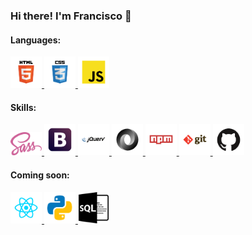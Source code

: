 ### Hi there! I'm Francisco 👋

<h4>Languages:</h4>
<a href="https://www.w3schools.com/html/default.asp" title="HTML">
  <img src="logos/html.svg" alt="img-html" width="50" />
</a>
<a href="https://www.w3schools.com/css/default.asp">
  <img src="logos/css.svg" alt="img-css" width="50" title="CSS" />
</a>
<a href="https://www.w3schools.com/js/default.asp">
  <img src="logos/javascript.svg" alt="img-javascript" width="50" title="JavaScript" />
</a>

<h4>Skills:</h4>
<a href="https://sass-lang.com/">
  <img src="logos/sass.svg" alt="img-sass" width="50" title="Sass" />
</a>
<a href="https://getbootstrap.com/">
  <img src="logos/boostrap.svg" alt="img-bootstrap" width="50" title="Bootstrap" />
</a>
<a href="https://jquery.com/">
  <img src="logos/jquery.svg" alt="img-jquery" width="50" title="jQuery" />
</a>
<a href="https://www.w3schools.com/js/js_json_intro.asp">
  <img src="logos/json.svg" alt="img-json" width="50" title="JSON" />
</a>
<a href="https://www.npmjs.com/">
  <img src="logos/npm.svg" alt="img-npm" width="50" title="npm" />
</a>
<a href="https://git-scm.com/">
  <img src="logos/git.svg" alt="img-git" width="50" title="Git" />
</a>
<a href="https://github.com/">
  <img src="logos/github.svg" alt="img-github" width="50" title="GitHub" />
</a>

<h4>Coming soon:</h4>
<a href="https://reactjs.org/">
  <img src="logos/react.svg" alt="img-react" width="50" title="React" />
</a>
<a href="https://www.python.org/">
  <img src="logos/python.svg" alt="img-python" width="50" title="Python" />
</a>
<a href="https://www.w3schools.com/sql/default.asp">
  <img src="logos/sql.svg" alt="img-sql" width="50" title="SQL" />
</a>

<!--
**franRappazzini/franRappazzini** is a ✨ _special_ ✨ repository because its `README.md` (this file) appears on your GitHub profile.

Here are some ideas to get you started:

- 🔭 I’m currently working on ...
- 🌱 I’m currently learning ...
- 👯 I’m looking to collaborate on ...
- 🤔 I’m looking for help with ...
- 💬 Ask me about ...
- 📫 How to reach me: ...
- 😄 Pronouns: ...
- ⚡ Fun fact: ...
-->
